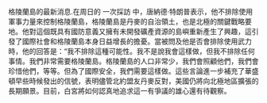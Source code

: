  格陵蘭島的最新消息.在周日的 一次採訪 中，唐納德·特朗普表示，他不排除使用軍事力量來控制格陵蘭島，格陵蘭島是丹麥的自治領土，也是北極的關鍵戰略要地。他對這個既具有國防意義又擁有未開發礦產資源的島嶼重新產生了興趣，這引發了國際社會和格陵蘭島本身日益增長的擔憂。當被問及他是否會排除使用武力時，他的回答是：“我不排除這種可能性。我不是說我會這樣做，但我不排除任何事情。我們非常需要格陵蘭島。格陵蘭島的人口非常少，我們會照顧他們，我們會珍惜他們，等等。但為了國際安全，我們需要這樣做。這些言論進一步補充了華盛頓早些時候發出的信號，表明儘管北約盟友丹麥反對，美國仍將向北極地區擴張的長期願景。目前，白宮將如何認真地追求這一有爭議的雄心還有待觀察。